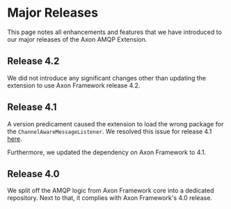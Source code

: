 # Major Releases

This page notes all enhancements and features that we have introduced to our major releases of the Axon AMQP Extension.

## Release 4.2

We did not introduce any significant changes other than updating the extension to use Axon Framework release 4.2.

## Release 4.1

A version predicament caused the extension to load the wrong package for the `ChannelAwareMessageListener`.
We resolved this issue for release 4.1 [here](https://github.com/AxonFramework/extension-amqp/issues/1).

Furthermore, we updated the dependency on Axon Framework to 4.1.

## Release 4.0

We split off the AMQP logic from Axon Framework core into a dedicated repository.
Next to that, it complies with Axon Framework's 4.0 release.
